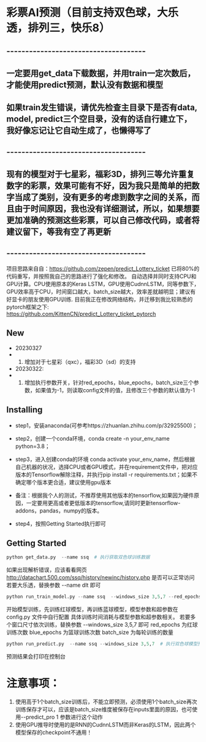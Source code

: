 # 彩票AI预测（目前支持双色球，大乐透，排列三，快乐8）

##  -------------------------------------
##  一定要用get_data下载数据，并用train一定次数后，才能使用predict预测，默认没有数据和模型
##  如果train发生错误，请优先检查主目录下是否有data, model, predict三个空目录，没有的话自行建立下，我好像忘记让它自动生成了，也懒得写了
##  -------------------------------------
##  现有的模型对于七星彩，福彩3D，排列三等允许重复数字的彩票，效果可能有不好，因为我只是简单的把数字当成了类别，没有更多的考虑到数字之间的关系，而且由于时间原因，我也没有详细测试，所以，如果想要更加准确的预测这些彩票，可以自己修改代码，或者将建议留下，等我有空了再更新
##  -------------------------------------

项目思路来自自：https://github.com/zepen/predict_Lottery_ticket
已将80%的代码重写，并按照我自己的思路进行了强化和修改。
自动选择并同时支持CPU和GPU计算。CPU使用原本的Keras LSTM，GPU使用CudnnLSTM，同等参数下，GPU效率高于CPU，时间窗口越大，batch_size越大，效率差就越明显；建议有好显卡的朋友使用GPU训练.
目前我正在修改网络结构，并迁移到我比较熟悉的pytorch框架之下: https://github.com/KittenCN/predict_Lottery_ticket_pytorch

## New
* 20230327
* 1. 增加对于七星彩（qxc），福彩3D（sd）的支持
* 20230322:
* 1. 增加执行参数开关，针对red_epochs，blue_epochs，batch_size三个参数，如果值为-1，则读取config文件的值，且修改三个参数的默认值为-1

## Installing
        
* step1，安装anaconda(可参考https://zhuanlan.zhihu.com/p/32925500)；

* step2，创建一个conda环境，conda create -n your_env_name python=3.8；
       
* step3，进入创建conda的环境 conda activate your_env_name，然后根据自己机器的状况，选择CPU或者GPU模式，并在requirement文件中，把对应版本的Tensorflow解除注释，并执行pip install -r requirements.txt；如果不确定哪个版本更合适，建议使用gpu版本
* 备注：根据我个人的测试，不推荐使用其他版本的tensorflow,如果因为硬件原因，一定要用更高或者更低版本的tensorflow,请同时更新tensorflow-addons，pandas，numpy的版本。
       
* step4，按照Getting Started执行即可

## Getting Started

```python
python get_data.py  --name ssq  # 执行获取双色球训练数据
```
如果出现解析错误，应该看看网页 http://datachart.500.com/ssq/history/newinc/history.php 是否可以正常访问
若要大乐透，替换参数 --name dlt 即可

```python
python run_train_model.py --name ssq  --windows_size 3,5,7 --red_epochs 1 --blue_epochs 1 --batch_size 1  # 执行训练双色球模型
``` 
开始模型训练，先训练红球模型，再训练蓝球模型，模型参数和超参数在 config.py 文件中自行配置
具体训练时间消耗与模型参数和超参数相关。
若要多个窗口尺寸依次训练，替换参数 --windows_size 3,5,7 即可
red_epochs 为红球训练次数
blue_epochs 为篮球训练次数
batch_size 为每轮训练的数量

```python
python run_predict.py  --name ssq --windows_size 3,5,7  # 执行双色球模型预测
```
预测结果会打印在控制台

# 注意事项：
1. 使用高于1个batch_size训练后，不能立即预测，必须使用1个batch_size再次训练保存才可以，应该是batch_size维度被保存在inputs里面的原因，也可使用--predict_pro 1 参数进行这个动作
2. 使用GPU推导时使用的是RNN的CudnnLSTM而非Keras的LSTM，因此两个模型保存的checkpoint不通用！

